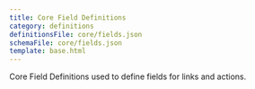 ```yaml
---
title: Core Field Definitions
category: definitions
definitionsFile: core/fields.json
schemaFile: core/fields.json
template: base.html
---
```


Core Field Definitions used to define fields for links and actions.
